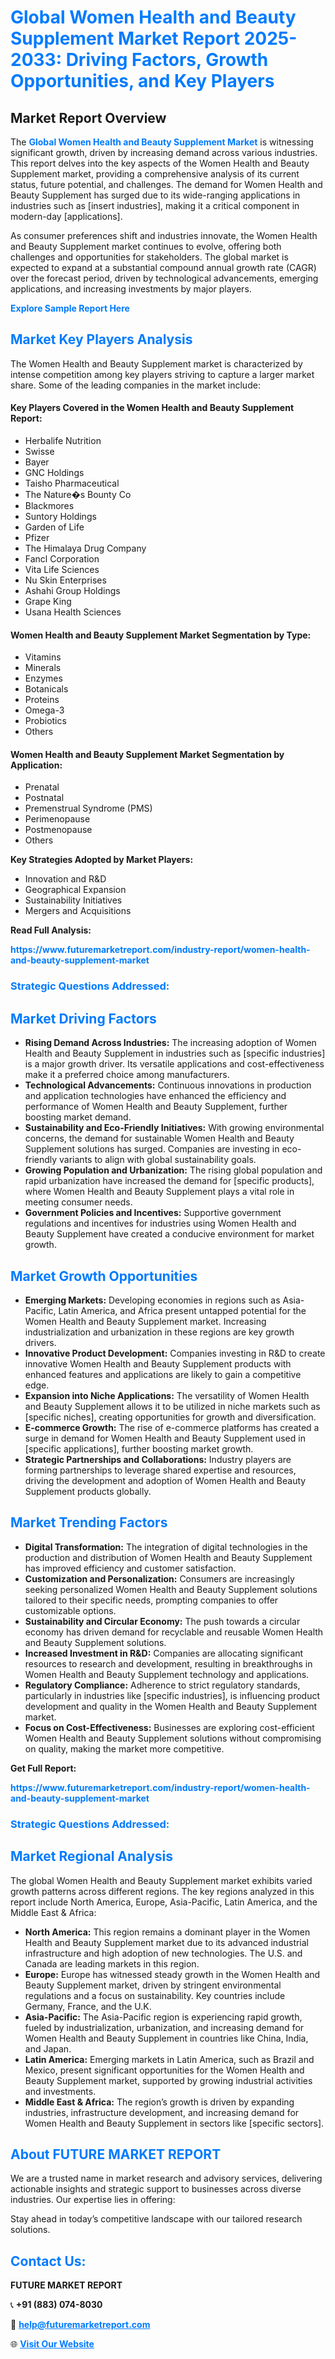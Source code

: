 <h1 style="color: #007BFF;">Global Women Health and Beauty Supplement Market Report 2025-2033: Driving Factors, Growth Opportunities, and Key Players</h1>

<section id="overview">
<h2>Market Report Overview</h2>
<p>The <a href="https://www.futuremarketreport.com/industry-report/women-health-and-beauty-supplement-market" style="color: #007BFF; text-decoration: none;"><strong>Global Women Health and Beauty Supplement Market</strong></a> is witnessing significant growth, driven by increasing demand across various industries. This report delves into the key aspects of the Women Health and Beauty Supplement market, providing a comprehensive analysis of its current status, future potential, and challenges. The demand for Women Health and Beauty Supplement has surged due to its wide-ranging applications in industries such as [insert industries], making it a critical component in modern-day [applications].</p>
<p>As consumer preferences shift and industries innovate, the Women Health and Beauty Supplement market continues to evolve, offering both challenges and opportunities for stakeholders. The global market is expected to expand at a substantial compound annual growth rate (CAGR) over the forecast period, driven by technological advancements, emerging applications, and increasing investments by major players.</p>
</section>

<section id="overview">
<p><a href="https://www.futuremarketreport.com/request-sample/reportId=79389" style="color: #007BFF; text-decoration: none;"><strong>Explore Sample Report Here</strong></a></p>
</section>

<section id="key-players">
<h2 style="color: #007BFF;">Market Key Players Analysis</h2>
<p>The Women Health and Beauty Supplement market is characterized by intense competition among key players striving to capture a larger market share. Some of the leading companies in the market include:</p>
<h4>Key Players Covered in the Women Health and Beauty Supplement Report:</h4>
<ul><li>Herbalife Nutrition</li><li>Swisse</li><li>Bayer</li><li>GNC Holdings</li><li>Taisho Pharmaceutical</li><li>The Nature�s Bounty Co</li><li>Blackmores</li><li>Suntory Holdings</li><li>Garden of Life</li><li>Pfizer</li><li>The Himalaya Drug Company</li><li>Fancl Corporation</li><li>Vita Life Sciences</li><li>Nu Skin Enterprises</li><li>Ashahi Group Holdings</li><li>Grape King</li><li>Usana Health Sciences</li></ul>
<h4>Women Health and Beauty Supplement Market Segmentation by Type:</h4>
<ul><li>Vitamins</li><li>Minerals</li><li>Enzymes</li><li>Botanicals</li><li>Proteins</li><li>Omega-3</li><li>Probiotics</li><li>Others</li></ul>

<h4>Women Health and Beauty Supplement Market Segmentation by Application:</h4>
<ul><li>Prenatal</li><li>Postnatal</li><li>Premenstrual Syndrome (PMS)</li><li>Perimenopause</li><li>Postmenopause</li><li>Others</li></ul>
<p><strong>Key Strategies Adopted by Market Players:</strong></p>
<ul>
<li>Innovation and R&D</li>
<li>Geographical Expansion</li>
<li>Sustainability Initiatives</li>
<li>Mergers and Acquisitions</li>
</ul>
</section>

<section>
<p><strong>Read Full Analysis: </strong></p><a href="https://www.futuremarketreport.com/industry-report/women-health-and-beauty-supplement-market" style="color: #007BFF; text-decoration: none;"><strong>https://www.futuremarketreport.com/industry-report/women-health-and-beauty-supplement-market</strong></a>
<h3 style="color: #007BFF;">Strategic Questions Addressed:</h3>
</section>

<section id="driving-factors">
<h2 style="color: #007BFF;">Market Driving Factors</h2>
<ul>
<li><strong>Rising Demand Across Industries:</strong> The increasing adoption of Women Health and Beauty Supplement in industries such as [specific industries] is a major growth driver. Its versatile applications and cost-effectiveness make it a preferred choice among manufacturers.</li>
<li><strong>Technological Advancements:</strong> Continuous innovations in production and application technologies have enhanced the efficiency and performance of Women Health and Beauty Supplement, further boosting market demand.</li>
<li><strong>Sustainability and Eco-Friendly Initiatives:</strong> With growing environmental concerns, the demand for sustainable Women Health and Beauty Supplement solutions has surged. Companies are investing in eco-friendly variants to align with global sustainability goals.</li>
<li><strong>Growing Population and Urbanization:</strong> The rising global population and rapid urbanization have increased the demand for [specific products], where Women Health and Beauty Supplement plays a vital role in meeting consumer needs.</li>
<li><strong>Government Policies and Incentives:</strong> Supportive government regulations and incentives for industries using Women Health and Beauty Supplement have created a conducive environment for market growth.</li>
</ul>
</section>

<section id="growth-opportunities">
<h2 style="color: #007BFF;">Market Growth Opportunities</h2>
<ul>
<li><strong>Emerging Markets:</strong> Developing economies in regions such as Asia-Pacific, Latin America, and Africa present untapped potential for the Women Health and Beauty Supplement market. Increasing industrialization and urbanization in these regions are key growth drivers.</li>
<li><strong>Innovative Product Development:</strong> Companies investing in R&D to create innovative Women Health and Beauty Supplement products with enhanced features and applications are likely to gain a competitive edge.</li>
<li><strong>Expansion into Niche Applications:</strong> The versatility of Women Health and Beauty Supplement allows it to be utilized in niche markets such as [specific niches], creating opportunities for growth and diversification.</li>
<li><strong>E-commerce Growth:</strong> The rise of e-commerce platforms has created a surge in demand for Women Health and Beauty Supplement used in [specific applications], further boosting market growth.</li>
<li><strong>Strategic Partnerships and Collaborations:</strong> Industry players are forming partnerships to leverage shared expertise and resources, driving the development and adoption of Women Health and Beauty Supplement products globally.</li>
</ul>
</section>

<section id="trending-factors">
<h2 style="color: #007BFF;">Market Trending Factors</h2>
<ul>
<li><strong>Digital Transformation:</strong> The integration of digital technologies in the production and distribution of Women Health and Beauty Supplement has improved efficiency and customer satisfaction.</li>
<li><strong>Customization and Personalization:</strong> Consumers are increasingly seeking personalized Women Health and Beauty Supplement solutions tailored to their specific needs, prompting companies to offer customizable options.</li>
<li><strong>Sustainability and Circular Economy:</strong> The push towards a circular economy has driven demand for recyclable and reusable Women Health and Beauty Supplement solutions.</li>
<li><strong>Increased Investment in R&D:</strong> Companies are allocating significant resources to research and development, resulting in breakthroughs in Women Health and Beauty Supplement technology and applications.</li>
<li><strong>Regulatory Compliance:</strong> Adherence to strict regulatory standards, particularly in industries like [specific industries], is influencing product development and quality in the Women Health and Beauty Supplement market.</li>
<li><strong>Focus on Cost-Effectiveness:</strong> Businesses are exploring cost-efficient Women Health and Beauty Supplement solutions without compromising on quality, making the market more competitive.</li>
</ul>
</section>

<section>
<p><strong>Get Full Report: </strong></p><a href="https://www.futuremarketreport.com/industry-report/women-health-and-beauty-supplement-market" style="color: #007BFF; text-decoration: none;"><strong>https://www.futuremarketreport.com/industry-report/women-health-and-beauty-supplement-market</strong></a>
<h3 style="color: #007BFF;">Strategic Questions Addressed:</h3>
</section>


<section id="regional-analysis">
<h2 style="color: #007BFF;">Market Regional Analysis</h2>
<p>The global Women Health and Beauty Supplement market exhibits varied growth patterns across different regions. The key regions analyzed in this report include North America, Europe, Asia-Pacific, Latin America, and the Middle East & Africa:</p>
<ul>
<li><strong>North America:</strong> This region remains a dominant player in the Women Health and Beauty Supplement market due to its advanced industrial infrastructure and high adoption of new technologies. The U.S. and Canada are leading markets in this region.</li>
<li><strong>Europe:</strong> Europe has witnessed steady growth in the Women Health and Beauty Supplement market, driven by stringent environmental regulations and a focus on sustainability. Key countries include Germany, France, and the U.K.</li>
<li><strong>Asia-Pacific:</strong> The Asia-Pacific region is experiencing rapid growth, fueled by industrialization, urbanization, and increasing demand for Women Health and Beauty Supplement in countries like China, India, and Japan.</li>
<li><strong>Latin America:</strong> Emerging markets in Latin America, such as Brazil and Mexico, present significant opportunities for the Women Health and Beauty Supplement market, supported by growing industrial activities and investments.</li>
<li><strong>Middle East & Africa:</strong> The region’s growth is driven by expanding industries, infrastructure development, and increasing demand for Women Health and Beauty Supplement in sectors like [specific sectors].</li>
</ul>
</section>

<footer>
<h2 style="color: #007BFF;">About FUTURE MARKET REPORT</h2>
<p>We are a trusted name in market research and advisory services, delivering actionable insights and strategic support to businesses across diverse industries. Our expertise lies in offering:</p>

<p>Stay ahead in today’s competitive landscape with our tailored research solutions.</p>

<h2 style="color: #007BFF;">Contact Us:</h2>
<p><strong>FUTURE MARKET REPORT</strong></p>
<p>📞 <strong>+91 (883) 074-8030</strong></p>
<p>📧 <strong><a href="mailto:help@futuremarketreport.com" style="color: #007BFF;">help@futuremarketreport.com</a></strong></p>
<p>🌐 <strong><a href="https://www.futuremarketreport.com/" style="color: #007BFF;">Visit Our Website</a></strong></p>
</footer>